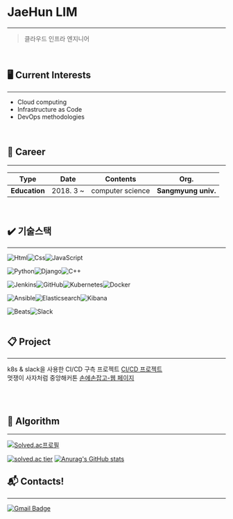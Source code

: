 # JaeHun LIM
----------------------------------
> 클라우드 인프라 엔지니어<br>

<br>





## 🖥️ Current Interests
------------------------------------------
- Cloud computing
- Infrastructure as Code
- DevOps methodologies
<br>


## 📜 Career
------------------------------------------
| **Type** | **Date** | **Contents** | **Org.** |
|:--------:|:--------:|:--------:|:--------:|
| **Education** | 2018. 3 ~ | computer science | **Sangmyung univ.** |
<br>


## ✔️ 기술스택
------------------------------------------
<img alt="Html" src="https://img.shields.io/badge/HTML5-E34F26.svg?&style=for-the-badge&logo=HTML5&logoColor=white"/><img alt="Css" src="https://img.shields.io/badge/CSS3-1572B6.svg?&style=for-the-badge&logo=CSS3&logoColor=white"/><img alt="JavaScript" src="https://img.shields.io/badge/JavaScript-F7DF1E.svg?&style=for-the-badge&logo=JavaScript&logoColor=black"/>

<img alt="Python" src="https://img.shields.io/badge/Python-3776AB.svg?&style=for-the-badge&logo=Python&logoColor=white"/><img alt="Django" src="https://img.shields.io/badge/Django-092E20.svg?&style=for-the-badge&logo=Django&logoColor=white"/><img alt="C++" src="https://img.shields.io/badge/C++-00599C.svg?&style=for-the-badge&logo=c%2B%2B&logoColor=white"/>

<img alt="Jenkins" src="https://img.shields.io/badge/Jenkins-D24939.svg?&style=for-the-badge&logo=Jenkins&logoColor=white"/><img alt="GitHub" src="https://img.shields.io/badge/GitHub-181717.svg?&style=for-the-badge&logo=GitHub&logoColor=white"/><img alt="Kubernetes" src="https://img.shields.io/badge/Kubernetes-326CE5.svg?&style=for-the-badge&logo=Kubernetes&logoColor=white"/><img alt="Docker" src="https://img.shields.io/badge/Docker-2496ED.svg?&style=for-the-badge&logo=Docker&logoColor=white"/>

<img alt="Ansible" src="https://img.shields.io/badge/Ansible-EE0000.svg?&style=for-the-badge&logo=Ansible&logoColor=white"/><img alt="Elasticsearch" src="https://img.shields.io/badge/Elasticsearch-005571.svg?&style=for-the-badge&logo=elasticsearch&logoColor=white"/><img alt="Kibana" src="https://img.shields.io/badge/Kibana-009287.svg?&style=for-the-badge&logo=kibana&logoColor=white"/>

<img alt="Beats" src="https://img.shields.io/badge/Beats-6E418C.svg?&style=for-the-badge&logo=elastic-stack&logoColor=white"/><img alt="Slack" src="https://img.shields.io/badge/Slack-4A154B.svg?&style=for-the-badge&logo=Slack&logoColor=white"/>
<br><br>

## 📋 Project
-----------------------------------------
k8s & slack을 사용한 CI/CD 구측 프로젝트 [CI/CD 프로젝트](https://github.com/walloonam/Toy_Project_02)<BR>
멋쟁이 사자처럼 중앙해커톤 [손에손잡고-웹 페이지](https://github.com/walloonam/Hand_In_Hand_Backend)


<br><br>


## 📝 Algorithm
------------------------------------------
[![Solved.ac프로필](http://mazassumnida.wtf/api/mini/generate_badge?boj=jh37106)](https://solved.ac/jh37106)

[![solved.ac tier](http://mazassumnida.wtf/api/v2/generate_badge?boj=jh37106)](https://solved.ac/jh37106)
[![Anurag's GitHub stats](https://github-readme-stats.vercel.app/api?username=walloonam)](https://github.com/walloonam/github-readme-stats)
<br>


## :mailbox_with_mail: Contacts!
------------------------------------------
[![Gmail Badge](https://img.shields.io/badge/Gmail-d14836?style=flat-square&logo=Gmail&logoColor=white&link=mailto:jh37106@gmail.com)](mailto:jh37106@gmail.com) 
